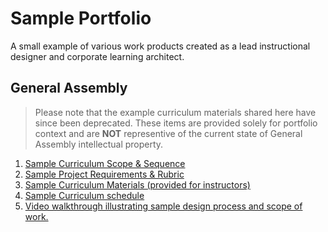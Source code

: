 # Sample Portfolio 

A small example of various work products created as a lead instructional designer and corporate learning architect. 


## General Assembly
> Please note that the example curriculum materials shared here have since been deprecated. These items are provided solely for portfolio context and are **NOT** representive of the current state of General Assembly intellectual property.

1. [Sample Curriculum Scope & Sequence](./GA/sample_curriculum_design-ds.md)
1. [Sample Project Requirements & Rubric](https://gist.github.com/jeff-boykin/2036653aa2b1a020ceb089683d8ed35c)
1. [Sample Curriculum Materials (provided for instructors)](./GA/sample_materials_provided-dsi.md)
1. [Sample Curriculum schedule](./GA/sample_schedule_review_iosi.md)
1. [Video walkthrough illustrating sample design process and scope of work.](https://www.dropbox.com/s/km5k96k5m4aorf3/ID_Portfolio_Demo_Jeff-Boykin_6.17.mov?dl=0)
<!---1. [Sample Lesson Workbook](https://gist.github.com/jeff-boykin/12aa32e3218b4fbabbbeb919163ac583)--->

